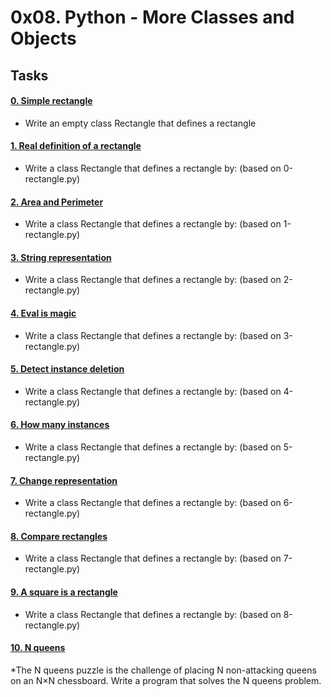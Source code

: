 # 0x08. Python - More Classes and Objects

## Tasks

#### [0. Simple rectangle](0-rectangle.py)
* Write an empty class Rectangle that defines a rectangle

#### [1. Real definition of a rectangle](1-rectangle.py)
* Write a class Rectangle that defines a rectangle by: (based on 0-rectangle.py)

#### [2. Area and Perimeter](2-rectangle.py)
* Write a class Rectangle that defines a rectangle by: (based on 1-rectangle.py)

#### [3. String representation](3-rectangle.py)
* Write a class Rectangle that defines a rectangle by: (based on 2-rectangle.py)

#### [4. Eval is magic](4-rectangle.py)
* Write a class Rectangle that defines a rectangle by: (based on 3-rectangle.py)

#### [5. Detect instance deletion](5-rectangle.py)
* Write a class Rectangle that defines a rectangle by: (based on 4-rectangle.py)

#### [6. How many instances](6-rectangle.py)
* Write a class Rectangle that defines a rectangle by: (based on 5-rectangle.py)

#### [7. Change representation](7-rectangle.py)
* Write a class Rectangle that defines a rectangle by: (based on 6-rectangle.py)

#### [8. Compare rectangles](8-rectangle.py)
* Write a class Rectangle that defines a rectangle by: (based on 7-rectangle.py)

#### [9. A square is a rectangle](9-rectangle.py)
* Write a class Rectangle that defines a rectangle by: (based on 8-rectangle.py)

#### [10. N queens](101-nqueens.py)
*The N queens puzzle is the challenge of placing N non-attacking queens on an N×N chessboard. Write a program that solves the N queens problem.
